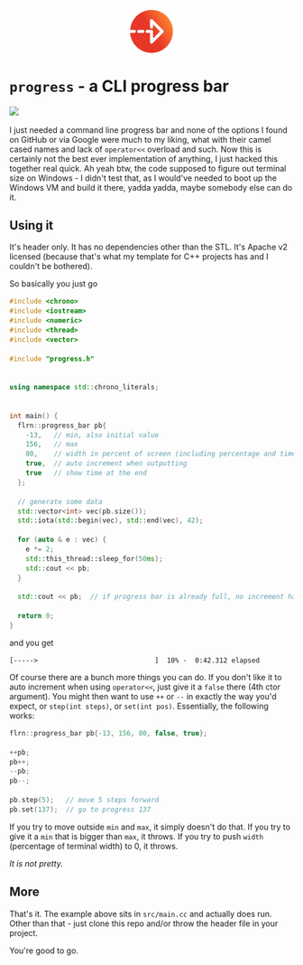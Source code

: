 <p align="center"><img src="./misc/progress_small.png" width="15%" /></p>

# `progress` - a CLI progress bar

<a href="https://asciinema.org/a/dNsAmudFCL1f9tUES8fz0EXT1" target="_blank">
  <img src="https://asciinema.org/a/dNsAmudFCL1f9tUES8fz0EXT1.png" />
</a>

I just needed a command line progress bar and none of the options I found on
GitHub or via Google were much to my liking, what with their camel cased names
and lack of `operator<<` overload and such. Now this is certainly not the best
ever implementation of anything, I just hacked this together real quick. Ah
yeah btw, the code supposed to figure out terminal size on Windows - I didn't
test that, as I would've needed to boot up the Windows VM and build it there,
yadda yadda, maybe somebody else can do it.


## Using it
It's header only. It has no dependencies other than the STL. It's Apache v2
licensed (because that's what my template for C++ projects has and I couldn't
be bothered).

So basically you just go
```cpp
#include <chrono>
#include <iostream>
#include <numeric>
#include <thread>
#include <vector>

#include "progress.h"


using namespace std::chrono_literals;


int main() {
  flrn::progress_bar pb{
    -13,   // min, also initial value
    156,   // max
    80,    // width in percent of screen (including percentage and time)
    true,  // auto increment when outputting
    true   // show time at the end
  };

  // generate some data
  std::vector<int> vec(pb.size());
  std::iota(std::begin(vec), std::end(vec), 42);

  for (auto & e : vec) {
    e *= 2;
    std::this_thread::sleep_for(50ms);
    std::cout << pb;
  }

  std::cout << pb;  // if progress bar is already full, no increment happens

  return 0;
}
```

and you get
```shell
[----->                             ]  10% -  0:42.312 elapsed
```

Of course there are a bunch more things you can do. If you don't like it to
auto increment when using `operator<<`, just give it a `false` there (4th ctor
argument). You might then want to use `++` or `--` in exactly the way you'd
expect, or `step(int steps)`, or `set(int pos)`. Essentially, the following
works:
```cpp
flrn::progress_bar pb{-13, 156, 80, false, true};

++pb;
pb++;
--pb;
pb--;

pb.step(5);   // move 5 steps forward
pb.set(137);  // go to progress 137
```

If you try to move outside `min` and `max`, it simply doesn't do that. If you
try to give it a `min` that is bigger than `max`, it throws. If you try to push
`width` (percentage of terminal width) to 0, it throws.

_It is not pretty._


## More
That's it. The example above sits in `src/main.cc` and actually does run. Other
than that - just clone this repo and/or throw the header file in your project.

You're good to go.

